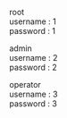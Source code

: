 root <br>
username : 1 <br>
password : 1


admin <br>
username : 2 <br>
password : 2


operator <br>
username : 3 <br>
password : 3
